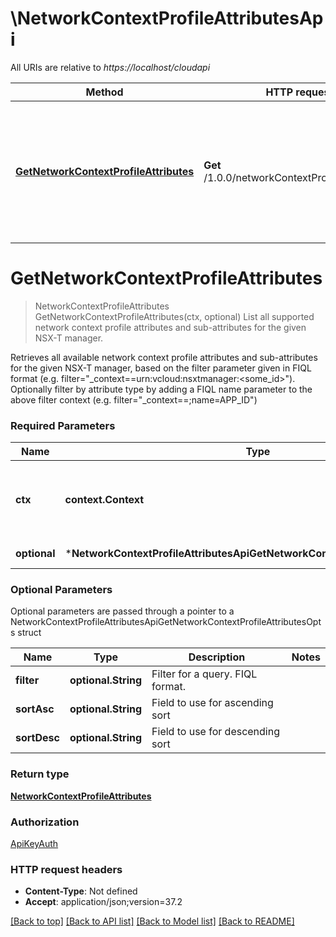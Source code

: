 # \NetworkContextProfileAttributesApi

All URIs are relative to *https://localhost/cloudapi*

Method | HTTP request | Description
------------- | ------------- | -------------
[**GetNetworkContextProfileAttributes**](NetworkContextProfileAttributesApi.md#GetNetworkContextProfileAttributes) | **Get** /1.0.0/networkContextProfiles/attributes | List all supported network context profile attributes and sub-attributes for the given NSX-T manager.


# **GetNetworkContextProfileAttributes**
> NetworkContextProfileAttributes GetNetworkContextProfileAttributes(ctx, optional)
List all supported network context profile attributes and sub-attributes for the given NSX-T manager.

Retrieves all available network context profile attributes and sub-attributes for the given NSX-T manager, based on the filter parameter given in FIQL format (e.g. filter=\"_context==urn:vcloud:nsxtmanager:<some_id>\"). Optionally filter by attribute type by adding a FIQL name parameter to the above filter context (e.g. filter=\"_context==<urn>;name=APP_ID\") 

### Required Parameters

Name | Type | Description  | Notes
------------- | ------------- | ------------- | -------------
 **ctx** | **context.Context** | context for authentication, logging, cancellation, deadlines, tracing, etc.
 **optional** | ***NetworkContextProfileAttributesApiGetNetworkContextProfileAttributesOpts** | optional parameters | nil if no parameters

### Optional Parameters
Optional parameters are passed through a pointer to a NetworkContextProfileAttributesApiGetNetworkContextProfileAttributesOpts struct

Name | Type | Description  | Notes
------------- | ------------- | ------------- | -------------
 **filter** | **optional.String**| Filter for a query.  FIQL format. | 
 **sortAsc** | **optional.String**| Field to use for ascending sort | 
 **sortDesc** | **optional.String**| Field to use for descending sort | 

### Return type

[**NetworkContextProfileAttributes**](NetworkContextProfileAttributes.md)

### Authorization

[ApiKeyAuth](../README.md#ApiKeyAuth)

### HTTP request headers

 - **Content-Type**: Not defined
 - **Accept**: application/json;version=37.2

[[Back to top]](#) [[Back to API list]](../README.md#documentation-for-api-endpoints) [[Back to Model list]](../README.md#documentation-for-models) [[Back to README]](../README.md)

